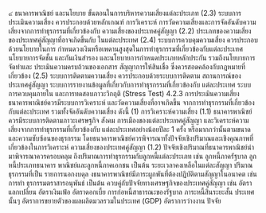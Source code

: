 ๔
ธนาคารพาณิชย์ และนโยบาย ขั้นตอนในการบริหารความเสี่ยงแต่ละประเภท
(2.3) ระบบการประเมินความเสี่ยง ควรประกอบด้วยหลักเกณฑ์
การวิเคราะห์ การวัดความเสี่ยงและการจัดอันดับความเสี่ยงจากการทำธุรกรรมที่เกี่ยวข้องกับ
ความเสี่ยงของประเทศคู่สัญญา
(2.2) ประเภทของความเสี่ยงของประเทศคู่สัญญาที่อาจเกิดขึ้นกับ
ในแต่ละประเทศ
(2.4) ระบบการควบคุมความเสี่ยง ควรประกอบด้วยนโยบายในการ
กำหนดวงเงินหรือเพดานสูงสุดในการทำธุรกรรมที่เกี่ยวข้องกับแต่ละประเทศ นโยบายการจัดชั้น
และกันเงินสำรอง และนโยบายการกำหนดประเภทหลักประกัน รวมถึงนโยบายการจัดทำและ
ประเมินความครบถ้วนของเอกสาร สัญญาการให้สินเชื่อ ซึ่งควรสอดคล้องกับกฎหมายที่เกี่ยวข้อง
(2.5) ระบบการติดตามความเสี่ยง ควรประกอบด้วยระบบการติดตาม
สถานการณ์ของประเทศคู่สัญญา ระบบการรายงานข้อมูลที่เกี่ยวกับการทำธุรกรรมที่เกี่ยวข้องกับ
แต่ละประเทศ ระบบการควบคุมภายใน และการทดสอบภาวะวิกฤติ (Stress Test)
4.2.3 การประเมินความเสี่ยง
ธนาคารพาณิชย์ควรมีระบบการวิเคราะห์ และวัดความเสี่ยงที่อาจเกิดขึ้น
จากการทำธุรกรรมที่เกี่ยวข้องกับแต่ละประเทศ รวมทั้งจัดอันดับความเสี่ยง ดังนี้
(1) การวิเคราะห์ความเสี่ยง
(1.1) ธนาคารพาณิชย์ควรมีระบบการติดตามภาวะเศรษฐกิจ สังคม
การเมืองของแต่ละประเทศคู่สัญญา และวิเคราะห์ความเสี่ยงจากการทำธุรกรรมที่เกี่ยวข้องกับ
แต่ละประเทศอย่างน้อยปีละ 1 ครั้ง หรือมากกว่านั้นตามขนาดและความซับซ้อนของธุรกรรม
โดยธนาคารพาณิชย์ควรพิจารณาทั้งปัจจัยเชิงปริมาณและเชิงคุณภาพที่เกี่ยวข้องในการวิเคราะห์
ความเสี่ยงของประเทศคู่สัญญา
(1.2) ปัจจัยเชิงปริมาณที่ธนาคารพาณิชย์นำมาพิจารณาควรครอบคลุม
ถึงปริมาณการทำธุรกรรมกับลูกหนี้แต่ละประเภท เช่น ลูกหนี้ภาครัฐบาล ลูกหนี้ประเภทธนาคาร
พาณิชย์และลูกหนี้ภาคเอกชน เป็นต้น ระยะเวลาคงเหลือในแต่ละสัญญา ปริมาณธุรกรรมที่เป็น
รายการนอกงบดุล งธนาคารพาณิชย์มีภาระผูกพันที่ต้องปฏิบัติตามสัญญาในอนาคต เช่น การทำ
ธุรกรรมตราสารอนุพันธ์ เป็นต้น ควบคู่กับปัจจัยทางเศรษฐกิจของประเทศคู่สัญญา เช่น อัตรา
แลกเปลี่ยน อัตราเงินเฟ้อ อัตราดอกเบี้ย การก่อหนี้สาธารณะของรัฐบาล ภาระหนี้สินระยะสั้น
ประเทศนั้นๆ อัตราการขยายตัวของผลผลิตมวลรวมในประเทศ (GDP) อัตราการว่างงาน ปัจจัย
